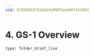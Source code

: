 ```yaml
---
uid: 87959d937914de4a998faadd6f413d63
---
```


# 4. GS-1 Overview

```ccard
type: folder_brief_live
```
